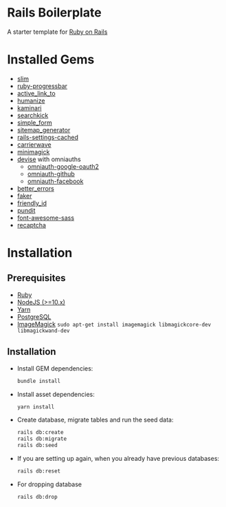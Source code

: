 # Rails Boilerplate
A starter template for [Ruby on Rails](https://rubyonrails.org/)

# Installed Gems
- [slim](https://github.com/slim-template/slim)
- [ruby-progressbar](https://github.com/jfelchner/ruby-progressbar)
- [active_link_to](https://github.com/comfy/active_link_to)
- [humanize](https://github.com/radar/humanize)
- [kaminari](https://github.com/kaminari/kaminari)
- [searchkick](https://github.com/ankane/searchkick)
- [simple_form](https://github.com/heartcombo/simple_form)
- [sitemap_generator](https://github.com/kjvarga/sitemap_generator)
- [rails-settings-cached](https://github.com/huacnlee/rails-settings-cached)
- [carrierwave](https://github.com/carrierwaveuploader/carrierwave)
- [minimagick](https://github.com/minimagick/minimagick)
- [devise](https://github.com/heartcombo/devise) with omniauths
  - [omniauth-google-oauth2](https://github.com/zquestz/omniauth-google-oauth2)
  - [omniauth-github](https://github.com/omniauth/omniauth-github)
  - [omniauth-facebook](https://github.com/simi/omniauth-facebook)
- [better_errors](https://github.com/BetterErrors/better_errors)
- [faker](https://github.com/faker-ruby/faker)
- [friendly_id](https://github.com/norman/friendly_id)
- [pundit](https://github.com/varvet/pundit)
- [font-awesome-sass](https://github.com/FortAwesome/font-awesome-sass)
- [recaptcha](https://github.com/ambethia/recaptcha)

# Installation
## Prerequisites
- [Ruby](https://rvm.io/)
- [NodeJS (>=10.x)](https://nodejs.org/en/download/package-manager/#debian-and-ubuntu-based-linux-distributions)
- [Yarn](https://yarnpkg.com/lang/en/docs/install/#debian-stable)
- [PostgreSQL](https://www.postgresql.org/download/)
- [ImageMagick](https://imagemagick.org/) `sudo apt-get install imagemagick libmagickcore-dev libmagickwand-dev`

## Installation
- Install GEM dependencies:

  ```bash
  bundle install
  ```

- Install asset dependencies:

  ```bash
  yarn install
  ```

- Create database, migrate tables and run the seed data:

  ```bash
  rails db:create
  rails db:migrate
  rails db:seed
  ```

- If you are setting up again, when you already have previous databases:

  ```bash
  rails db:reset
  ```
- For dropping database
  ```bash
  rails db:drop
  ``` 